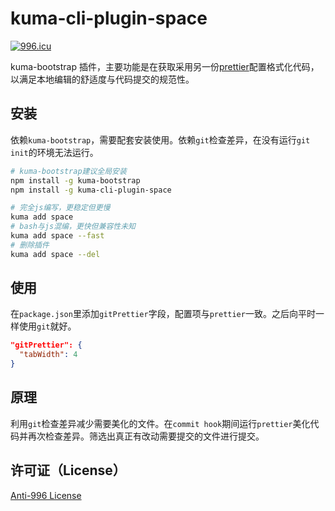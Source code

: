 # kuma-cli-plugin-space

[![996.icu](https://img.shields.io/badge/link-996.icu-red.svg)](https://996.icu)

kuma-bootstrap 插件，主要功能是在获取采用另一份[prettier](https://prettier.io/)配置格式化代码，以满足本地编辑的舒适度与代码提交的规范性。

## 安装

依赖`kuma-bootstrap`，需要配套安装使用。依赖`git`检查差异，在没有运行`git init`的环境无法运行。

```bash
# kuma-bootstrap建议全局安装
npm install -g kuma-bootstrap
npm install -g kuma-cli-plugin-space

# 完全js编写，更稳定但更慢
kuma add space
# bash与js混编，更快但兼容性未知
kuma add space --fast
# 删除插件
kuma add space --del
```

## 使用

在`package.json`里添加`gitPrettier`字段，配置项与`prettier`一致。之后向平时一样使用`git`就好。

```json
"gitPrettier": {
  "tabWidth": 4
}
```

## 原理

利用`git`检查差异减少需要美化的文件。在`commit hook`期间运行`prettier`美化代码并再次检查差异。筛选出真正有改动需要提交的文件进行提交。

## 许可证（License）

[Anti-996 License](LICENSE)
